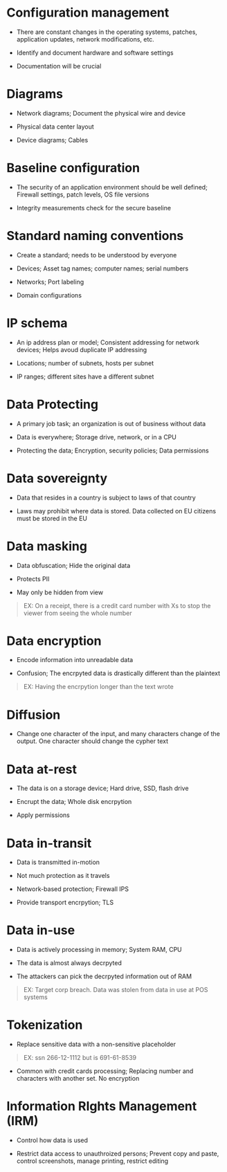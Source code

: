 # Configuration management 
* There are constant changes in the operating systems, patches, application updates, network modifications, etc. 

* Identify and document hardware and software settings 

* Documentation will be crucial 

# Diagrams 
* Network diagrams; Document the physical wire and device 

* Physical data center layout 

* Device diagrams; Cables

# Baseline configuration 
* The security of an application environment should be well defined; Firewall settings, patch levels, OS file versions

* Integrity measurements check for the secure baseline 

# Standard naming conventions 
* Create a standard; needs to be understood by everyone

* Devices; Asset tag names; computer names; serial numbers

* Networks; Port labeling 

* Domain configurations 

# IP schema 
* An ip address plan or model; Consistent addressing for network devices; Helps avoud duplicate IP addressing

* Locations; number of subnets, hosts per subnet

* IP ranges; different sites have a different subnet 

# Data Protecting 
* A primary job task; an organization is out of business without data

* Data is everywhere; Storage drive, network, or in a CPU

* Protecting the data; Encryption, security policies; Data permissions

# Data sovereignty
* Data that resides in a country is subject to laws of that country

* Laws may prohibit where data is stored. Data collected on EU citizens must be stored in the EU 

# Data masking
* Data obfuscation; Hide the original data

* Protects PII 

* May only be hidden from view

> EX: On a receipt, there is a credit card number with Xs to stop the viewer from seeing the whole number 

# Data encryption
* Encode information into unreadable data

* Confusion; The encrpyted data is drastically different than the plaintext 

> EX: Having the encrpytion longer than the text wrote

# Diffusion 
* Change one character of the input, and many characters change of the output. One character should change the cypher text

# Data at-rest
* The data is on a storage device; Hard drive, SSD, flash drive

* Encrupt the data; Whole disk encrpytion 

* Apply permissions 

# Data in-transit
* Data is transmitted in-motion

* Not much protection as it travels

* Network-based protection; Firewall IPS

* Provide transport encrpytion; TLS 

# Data in-use
* Data is actively processing in memory; System RAM, CPU 

* The data is almost always decrpyted 

* The attackers can pick the decrpyted information out of RAM

> EX: Target corp breach. Data was stolen from data in use at POS systems

# Tokenization
* Replace sensitive data with a non-sensitive placeholder

> EX: ssn 266-12-1112 but is 691-61-8539

* Common with credit cards processing; Replacing number and characters with another set. No encryption 

# Information RIghts Management (IRM)
* Control how data is used

* Restrict data access to unauthroized persons; Prevent copy and paste, control screenshots, manage printing, restrict editing



















